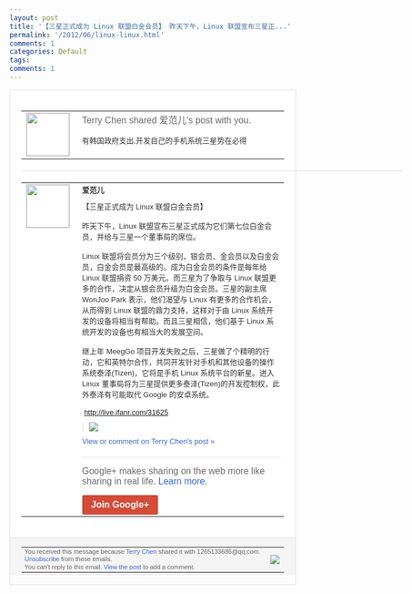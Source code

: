 ```yaml
---
layout: post
title: '【三星正式成为 Linux 联盟白金会员】 昨天下午，Linux 联盟宣布三星正...'
permalink: '/2012/06/linux-linux.html'
comments: 1
categories: Default
tags: 
comments: 1
---
```

<div style="border:solid 1px #dfdfdf;color:#686868;font:13px Arial"><div style="background-color:#fff;padding:20px;"><table cellpadding="0" cellspacing="0"><tr><td style="padding-right:15px;vertical-align:top"><a href="https://plus.google.com/_/notifications/ngemlink?&amp;emid=CJjtxJLcuLACFUbo3AodFWsAAA&amp;path=%2F108643996575278738906&amp;dt=1338955019665"><img height="75" src="https://lh3.googleusercontent.com/-KKRGTyJ5Bl0/AAAAAAAAAAI/AAAAAAAAEEY/jllxqER5dCk/s75-c-k-a/photo.jpg" style="border:solid 1px #cccccc;" width="75"/></a></td><td style="width:578px;color:#333;font:13px Arial;vertical-align:top;"><div style="color:#686868;font:16px Arial;;padding-bottom:15px">Terry Chen shared 爱范儿's post with you.</div><div style="padding-bottom:10px">有韩国政府支出,开发自己的手机系统三星势<wbr/>在必得</div></td></tr></table><div style="margin:20px 0;border-bottom:solid 1px #dfdfdf;width:670px;"></div><table cellpadding="0" cellspacing="0"><tr><td style="padding-right:15px;vertical-align:top"><a href="https://plus.google.com/_/notifications/ngemlink?&amp;emid=CJjtxJLcuLACFUbo3AodFWsAAA&amp;path=%2F114725869543399343504&amp;dt=1338955019665"><img height="75" src="https://lh5.googleusercontent.com/-oMxjZezSNFE/AAAAAAAAAAI/AAAAAAAAGdc/Bm99RxZukPM/s75-c-k-a/photo.jpg" style="border:solid 1px #cccccc;" width="75"/></a></td><td style="width:578px;color:#333;font:13px Arial;vertical-align:top;"><div style="font-weight:bold;padding-bottom:10px">爱范儿</div><div style="padding-bottom:10px">【三星正式成为 Linux 联盟白金会员】<br/><br/>昨天下午，Linux 联盟宣布三星正式成为它们第七位白金会员，<wbr/>并给与三星一个董事局的席位。<br/><br/>Linux 联盟将会员分为三个级别，银会员、金会员以<wbr/>及白金会员，白金会员是最高级的。成为白金<wbr/>会员的条件是每年给 Linux 联盟捐资 50 万美元。而三星为了争取与 Linux 联盟更多的合作，决定从银会员升级为白金会<wbr/>员。三星的副主席 WonJoo Park 表示，他们渴望与 Linux 有更多的合作机会，从而得到 Linux 联盟的鼎力支持，这样对于由 Linux 系统开发的设备将相当有帮助。而且三星相信<wbr/>，他们基于 Linux 系统开发的设备也有相当大的发展空间。<br/><br/>继上<wbr/>年 MeegGo 项目开发失败之后，三星做了个精明的行动，<wbr/>它和英特尔合作，共同开发针对手机和其他设<wbr/>备的操作系统泰泽(Tizen)，它将是手<wbr/>机 Linux 系统平台的新星。进入 Linux 董事局将为三星提供更多泰泽(Tizen)<wbr/>的开发控制权，此外泰泽有可能取代 Google 的安卓系统。<br/><br/>&nbsp;<a class="ot-anchor" href="http://live.ifanr.com/31625">http://live.i<wbr/>fanr.com/31625</a></div><div style="margin-bottom:10px;padding-left:10px; border-left:2px solid #EAEAEA"><span style="margin-right:5px"><a href="https://plus.google.com/_/notifications/ngemlink?&amp;emid=CJjtxJLcuLACFUbo3AodFWsAAA&amp;path=%2F108643996575278738906%2Fposts%2FHm9G7nr9jvk%3Fgpinv%3DAMIXal8jXtRDf9SWiv1H4TMjtlttqLzvoEd3KW1x388dFpU0BXvRSj64AB7tjbYEFD9Nf2NovRpqOBUGaqmFwVuyWPI05ZDfMUUsYcScW5FX8WBLLzgCrOg&amp;dt=1338955019665" style="zSoyz;"><img border="0" src="https://lh3.googleusercontent.com/-goHHUzyf_N0/T87Q3BcQAeI/AAAAAAAAUAQ/9gHJs-cNoL0/w160/1.jpg" style="max-height:200px;max-width:275px"/></a></span></div><a href="https://plus.google.com/_/notifications/ngemlink?&amp;emid=CJjtxJLcuLACFUbo3AodFWsAAA&amp;path=%2F108643996575278738906%2Fposts%2FHm9G7nr9jvk%3Fgpinv%3DAMIXal8jXtRDf9SWiv1H4TMjtlttqLzvoEd3KW1x388dFpU0BXvRSj64AB7tjbYEFD9Nf2NovRpqOBUGaqmFwVuyWPI05ZDfMUUsYcScW5FX8WBLLzgCrOg&amp;dt=1338955019665" style="color:#3366CC;text-decoration:none;">View or comment on Terry Chen's post »</a><div style="margin-top:20px;border-top:solid 1px #dfdfdf"><div style="padding:15px 0;color:#686868;font:16px Arial;">Google+ makes sharing on the web more like sharing in real life. <a href="http://www.google.com/+/learnmore/" style="color:#3366CC;text-decoration:none;">Learn more</a>.</div><a href="https://plus.google.com/_/notifications/ngemlink?&amp;emid=CJjtxJLcuLACFUbo3AodFWsAAA&amp;path=%2F%3Fgpinv%3DAMIXal8jXtRDf9SWiv1H4TMjtlttqLzvoEd3KW1x388dFpU0BXvRSj64AB7tjbYEFD9Nf2NovRpqOBUGaqmFwVuyWPI05ZDfMUUsYcScW5FX8WBLLzgCrOg&amp;dt=1338955019665" style="display:inline-block;padding:7px 15px;background-color:#d44b38; color:#fff;font-size:16px; font-weight:bold;border-radius:2px;border:solid 1px #c43b28; white-space:nowrap;text-decoration:none">Join Google+</a></div></td></tr></table></div><div style="border-top:solid 1px #dfdfdf;padding:0 20px; background-color:#f5f5f5"><table cellpadding="0" cellspacing="0" style="height:50px"><tbody><tr><td style="vertical-align:middle;width:100%; color:#636363;font:11px Arial; line-height:120%">You received this message because <a href="https://plus.google.com/_/notifications/ngemlink?&amp;emid=CJjtxJLcuLACFUbo3AodFWsAAA&amp;path=%2F108643996575278738906%3Fgpinv%3DAMIXal8jXtRDf9SWiv1H4TMjtlttqLzvoEd3KW1x388dFpU0BXvRSj64AB7tjbYEFD9Nf2NovRpqOBUGaqmFwVuyWPI05ZDfMUUsYcScW5FX8WBLLzgCrOg&amp;dt=1338955019665" style="color:#3366CC;text-decoration:none;">Terry Chen</a> shared it with 1265133686@qq.com. <a href="https://plus.google.com/_/notifications/ngemlink?&amp;emid=CJjtxJLcuLACFUbo3AodFWsAAA&amp;path=%2F_%2Fnonplus%2Femailsettings%3Fgpinv%3DAMIXal8jXtRDf9SWiv1H4TMjtlttqLzvoEd3KW1x388dFpU0BXvRSj64AB7tjbYEFD9Nf2NovRpqOBUGaqmFwVuyWPI05ZDfMUUsYcScW5FX8WBLLzgCrOg%26est%3DADH5u8WI0qke8EJ7phS0cS88701Q7TKpihecB5GvDDooIHWMh-_sx81-ic9L-E0RTvEKeO-Ou_mnXKjOxjTM3zh9c0hg0zUt2XyYdjpehF3NS0bvrnGQnqI-pvrZyQyjRacrzXlLDUT-&amp;dt=1338955019665" style="color:#3366CC;text-decoration:none;">Unsubscribe</a> from these emails.<br/>You can't reply to this email. <a href="https://plus.google.com/_/notifications/ngemlink?&amp;emid=CJjtxJLcuLACFUbo3AodFWsAAA&amp;path=%2F108643996575278738906%2Fposts%2FHm9G7nr9jvk%3Fgpinv%3DAMIXal8jXtRDf9SWiv1H4TMjtlttqLzvoEd3KW1x388dFpU0BXvRSj64AB7tjbYEFD9Nf2NovRpqOBUGaqmFwVuyWPI05ZDfMUUsYcScW5FX8WBLLzgCrOg&amp;dt=1338955019665" style="color:#3366CC;text-decoration:none;">View the post</a> to add a comment.<br/></td><td><img src="https://ssl.gstatic.com/s2/oz/images/notifications/logo/google-plus-6617a72bb36cc548861652780c9e6ff1.png"/></td></tr></tbody></table></div></div>